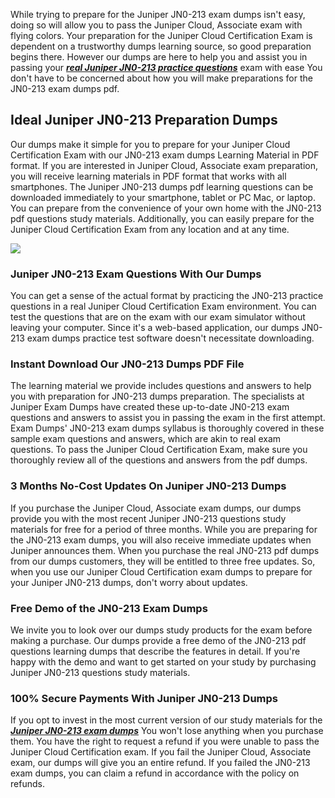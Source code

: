 
While trying to prepare for the Juniper JN0-213 exam dumps isn't easy, doing so will allow you to pass the Juniper Cloud, Associate exam with flying colors. Your preparation for the Juniper Cloud Certification Exam is dependent on a trustworthy dumps learning source, so good preparation begins there. However our dumps are here to help you and assist you in passing your **_[real Juniper JN0-213 practice questions](https://validquestions.com/exam/jn0-213-questions/)_** exam with ease You don't have to be concerned about how you will make preparations for the JN0-213 exam dumps pdf.  

## **Ideal Juniper JN0-213 Preparation Dumps**

  
Our dumps make it simple for you to prepare for your Juniper Cloud Certification Exam with our JN0-213 exam dumps Learning Material in PDF format. If you are interested in Juniper Cloud, Associate exam preparation, you will receive learning materials in PDF format that works with all smartphones. The Juniper JN0-213 dumps pdf learning questions can be downloaded immediately to your smartphone, tablet or PC Mac, or laptop. You can prepare from the convenience of your own home with the JN0-213 pdf questions study materials. Additionally, you can easily prepare for the Juniper Cloud Certification Exam from any location and at any time.  
  
[![](https://validquestions.com/wp-content/uploads/2024/01/validquestions1-Copy.jpg)](https://validquestions.com/exam/jn0-213-questions/)  

### **Juniper JN0-213 Exam Questions With Our Dumps**

  
You can get a sense of the actual format by practicing the JN0-213 practice questions in a real Juniper Cloud Certification Exam environment. You can test the questions that are on the exam with our exam simulator without leaving your computer. Since it's a web-based application, our dumps JN0-213 exam dumps practice test software doesn't necessitate downloading.  

### **Instant Download Our JN0-213 Dumps PDF File**

  
The learning material we provide includes questions and answers to help you with preparation for JN0-213 dumps preparation. The specialists at Juniper Exam Dumps have created these up-to-date JN0-213 exam questions and answers to assist you in passing the exam in the first attempt. Exam Dumps' JN0-213 exam dumps syllabus is thoroughly covered in these sample exam questions and answers, which are akin to real exam questions. To pass the Juniper Cloud Certification Exam, make sure you thoroughly review all of the questions and answers from the pdf dumps.  

### **3 Months No-Cost Updates On Juniper JN0-213 Dumps**

  
If you purchase the Juniper Cloud, Associate exam dumps, our dumps provide you with the most recent Juniper JN0-213 questions study materials for free for a period of three months. While you are preparing for the JN0-213 exam dumps, you will also receive immediate updates when Juniper announces them. When you purchase the real JN0-213 pdf dumps from our dumps customers, they will be entitled to three free updates. So, when you use our Juniper Cloud Certification exam dumps to prepare for your Juniper JN0-213 dumps, don't worry about updates.  

### **Free Demo of the JN0-213 Exam Dumps**

  
We invite you to look over our dumps study products for the exam before making a purchase. Our dumps provide a free demo of the JN0-213 pdf questions learning dumps that describe the features in detail. If you're happy with the demo and want to get started on your study by purchasing Juniper JN0-213 questions study materials.  

### **100% Secure Payments With Juniper JN0-213 Dumps**

  
If you opt to invest in the most current version of our study materials for the [**_Juniper JN0-213 exam dumps_**](https://validquestions.com/) You won't lose anything when you purchase them. You have the right to request a refund if you were unable to pass the Juniper Cloud Certification exam. If you fail the Juniper Cloud, Associate exam, our dumps will give you an entire refund. If you failed the JN0-213 exam dumps, you can claim a refund in accordance with the policy on refunds.
